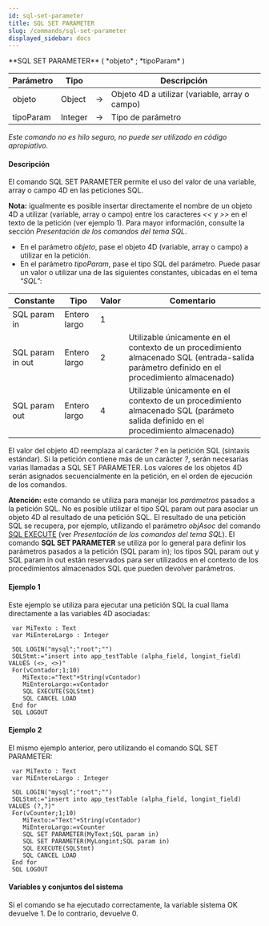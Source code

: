 ```yaml
---
id: sql-set-parameter
title: SQL SET PARAMETER
slug: /commands/sql-set-parameter
displayed_sidebar: docs
---
```


<!--REF #_command_.SQL SET PARAMETER.Syntax-->**SQL SET PARAMETER** ( *objeto* ; *tipoParam* )<!-- END REF-->
<!--REF #_command_.SQL SET PARAMETER.Params-->
| Parámetro | Tipo |  | Descripción |
| --- | --- | --- | --- |
| objeto | Object | &#8594;  | Objeto 4D a utilizar (variable, array o campo) |
| tipoParam | Integer | &#8594;  | Tipo de parámetro |

<!-- END REF-->

*Este comando no es hilo seguro, no puede ser utilizado en código apropiativo.*


#### Descripción 

<!--REF #_command_.SQL SET PARAMETER.Summary-->El comando SQL SET PARAMETER permite el uso del valor de una variable, array o campo 4D en las peticiones SQL.<!-- END REF-->

**Nota:** igualmente es posible insertar directamente el nombre de un objeto 4D a utilizar (variable, array o campo) entre los caracteres *<<* y *\>>* en el texto de la petición (ver ejemplo 1). Para mayor información, consulte la sección *Presentación de los comandos del tema SQL*.

* En el parámetro *objeto*, pase el objeto 4D (variable, array o campo) a utilizar en la petición.
* En el parámetro *tipoParam*, pase el tipo SQL del parámetro. Puede pasar un valor o utilizar una de las siguientes constantes, ubicadas en el tema “*SQL*”:  

| Constante        | Tipo         | Valor | Comentario                                                                                                                                 |  
| ---------------- | ------------ | ----- | ------------------------------------------------------------------------------------------------------------------------------------------ |  
| SQL param in     | Entero largo | 1     |                                                                                                                                            |  
| SQL param in out | Entero largo | 2     | Utilizable únicamente en el contexto de un procedimiento almacenado SQL (entrada-salida parámetro definido en el procedimiento almacenado) |  
| SQL param out    | Entero largo | 4     | Utilizable únicamente en el contexto de un procedimiento almacenado SQL (parámeto salida definido en el procedimiento almacenado)          |
El valor del objeto 4D reemplaza al carácter *?* en la petición SQL (sintaxis estándar). Si la petición contiene más de un carácter *?*, serán necesarias varias llamadas a SQL SET PARAMETER. Los valores de los objetos 4D serán asignados secuencialmente en la petición, en el orden de ejecución de los comandos.   

**Atención:** este comando se utiliza para manejar los *parámetros* pasados a la petición SQL. No es posible utilizar el tipo SQL param out para asociar un objeto 4D al resultado de una petición SQL. El resultado de una petición SQL se recupera, por ejemplo, utilizando el parámetro *objAsoc* del comando [SQL EXECUTE](sql-execute.md) (ver *Presentación de los comandos del tema SQL*). El comando **SQL SET PARAMETER** se utiliza por lo general para definir los parámetros pasados a la petición (SQL param in); los tipos SQL param out y SQL param in out están reservados para ser utilizados en el contexto de los procedimientos almacenados SQL que pueden devolver parámetros. 

#### Ejemplo 1 

Este ejemplo se utiliza para ejecutar una petición SQL la cual llama directamente a las variables 4D asociadas:

```4d
 var MiTexto : Text
 var MiEnteroLargo : Integer
 
 SQL LOGIN("mysql";"root";"")
 SQLStmt:="insert into app_testTable (alpha_field, longint_field) VALUES (<>, <>)"
 For(vContador;1;10)
    MiTexto:="Text"+String(vContador)
    MiEnteroLargo:=vContador
    SQL EXECUTE(SQLStmt)
    SQL CANCEL LOAD
 End for
 SQL LOGOUT
```

#### Ejemplo 2 

El mismo ejemplo anterior, pero utilizando el comando SQL SET PARAMETER: 

```4d
 var MiTexto : Text
 var MiEnteroLargo : Integer
 
 SQL LOGIN("mysql";"root";"")
 SQLStmt:="insert into app_testTable (alpha_field, longint_field) VALUES (?,?)"
 For(vCounter;1;10)
    MiTexto:="Text"+String(vContador)
    MiEnteroLargo:=vCounter
    SQL SET PARAMETER(MyText;SQL param in)
    SQL SET PARAMETER(MyLongint;SQL param in)
    SQL EXECUTE(SQLStmt)
    SQL CANCEL LOAD
 End for
 SQL LOGOUT
```

#### Variables y conjuntos del sistema 

Si el comando se ha ejecutado correctamente, la variable sistema OK devuelve 1\. De lo contrario, devuelve 0.
